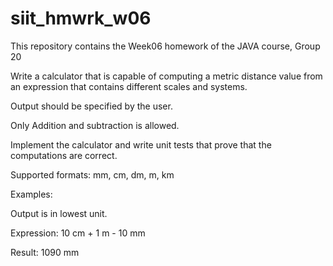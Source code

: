 # siit_hmwrk_w06
This repository contains the Week06 homework of the JAVA course, Group 20

Write a calculator that is capable of computing a metric distance value from an expression that contains different scales and systems.

Output should be specified by the user.

Only Addition and subtraction is allowed.

Implement the calculator and write unit tests that prove that the computations are correct.

Supported formats: mm, cm, dm, m, km


Examples:


Output is in lowest unit.

Expression: 10 cm + 1 m - 10 mm 

Result: 1090 mm
